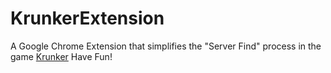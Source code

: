 # KrunkerExtension
A Google Chrome Extension that simplifies the "Server Find" process in the game [Krunker](krunker.io)
Have Fun!

